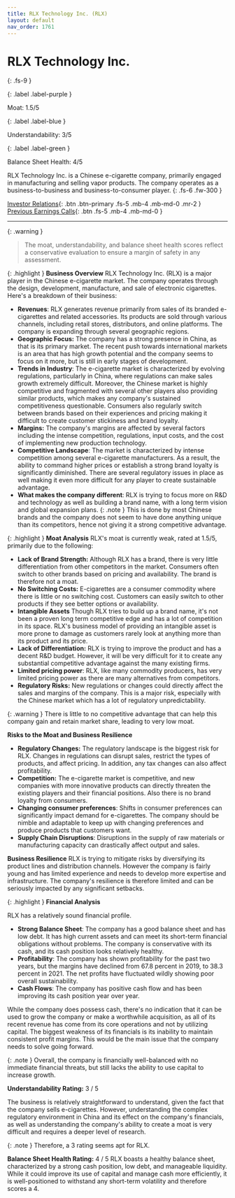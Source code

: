 ```yaml
---
title: RLX Technology Inc. (RLX)
layout: default
nav_order: 1761
---
```


# RLX Technology Inc.
{: .fs-9 }

{: .label .label-purple }

Moat: 1.5/5

{: .label .label-blue }

Understandability: 3/5

{: .label .label-green }

Balance Sheet Health: 4/5

RLX Technology Inc. is a Chinese e-cigarette company, primarily engaged in manufacturing and selling vapor products. The company operates as a business-to-business and business-to-consumer player.
{: .fs-6 .fw-300 }

[Investor Relations](https://www.google.com/search?q=RLX+investor+relations){: .btn .btn-primary .fs-5 .mb-4 .mb-md-0 .mr-2 }
[Previous Earnings Calls](https://discountingcashflows.com/company/RLX/transcripts/){: .btn .fs-5 .mb-4 .mb-md-0 }

---

{: .warning }
>The moat, understandability, and balance sheet health scores reflect a conservative evaluation to ensure a margin of safety in any assessment.



{: .highlight }
**Business Overview**
RLX Technology Inc. (RLX) is a major player in the Chinese e-cigarette market. The company operates through the design, development, manufacture, and sale of electronic cigarettes. Here's a breakdown of their business:

* **Revenues**: RLX generates revenue primarily from sales of its branded e-cigarettes and related accessories. Its products are sold through various channels, including retail stores, distributors, and online platforms. The company is expanding through several geographic regions.
* **Geographic Focus:** The company has a strong presence in China, as that is its primary market. The recent push towards international markets is an area that has high growth potential and the company seems to focus on it more, but is still in early stages of development.
* **Trends in Industry**:  The e-cigarette market is characterized by evolving regulations, particularly in China, where regulations can make sales growth extremely difficult. Moreover, the Chinese market is highly competitive and fragmented with several other players also providing similar products, which makes any company's sustained competitiveness questionable. Consumers also regularly switch between brands based on their experiences and pricing making it difficult to create customer stickiness and brand loyalty.
*  **Margins:** The company's margins are affected by several factors including the intense competition, regulations, input costs, and the cost of implementing new production technology.
* **Competitive Landscape**: The market is characterized by intense competition among several e-cigarette manufacturers. As a result, the ability to command higher prices or establish a strong brand loyalty is significantly diminished. There are several regulatory issues in place as well making it even more difficult for any player to create sustainable advantage.
* **What makes the company different**: RLX is trying to focus more on R&D and technology as well as building a brand name, with a long term vision and global expansion plans.
{: .note }
This is done by most Chinese brands and the company does not seem to have done anything unique than its competitors, hence not giving it a strong competitive advantage.

{: .highlight }
**Moat Analysis**
RLX's moat is currently weak, rated at 1.5/5, primarily due to the following:

*   **Lack of Brand Strength:** Although RLX has a brand, there is very little differentiation from other competitors in the market. Consumers often switch to other brands based on pricing and availability. The brand is therefore not a moat.
*   **No Switching Costs:** E-cigarettes are a consumer commodity where there is little or no switching cost. Customers can easily switch to other products if they see better options or availability.
*  **Intangible Assets** Though RLX tries to build up a brand name, it's not been a proven long term competitive edge and has a lot of competition in its space. RLX's business model of providing an intangible asset is more prone to damage as customers rarely look at anything more than its product and its price. 
* **Lack of Differentiation:** RLX is trying to improve the product and has a decent R&D budget. However, it will be very difficult for it to create any substantial competitive advantage against the many existing firms.
*   **Limited pricing power**: RLX, like many commodity producers, has very limited pricing power as there are many alternatives from competitors.
*   **Regulatory Risks:** New regulations or changes could directly affect the sales and margins of the company. This is a major risk, especially with the Chinese market which has a lot of regulatory unpredictability.

{: .warning }
There is little to no competitive advantage that can help this company gain and retain market share, leading to very low moat.

**Risks to the Moat and Business Resilience**

*   **Regulatory Changes:** The regulatory landscape is the biggest risk for RLX. Changes in regulations can disrupt sales, restrict the types of products, and affect pricing. In addition, any tax changes can also affect profitability.
*   **Competition:** The e-cigarette market is competitive, and new companies with more innovative products can directly threaten the existing players and their financial positions. Also there is no brand loyalty from consumers.
*   **Changing consumer preferences**: Shifts in consumer preferences can significantly impact demand for e-cigarettes. The company should be nimble and adaptable to keep up with changing preferences and produce products that customers want.
*   **Supply Chain Disruptions**: Disruptions in the supply of raw materials or manufacturing capacity can drastically affect output and sales.

**Business Resilience**
RLX is trying to mitigate risks by diversifying its product lines and distribution channels. However the company is fairly young and has limited experience and needs to develop more expertise and infrastructure. The company's resilience is therefore limited and can be seriously impacted by any significant setbacks.

{: .highlight }
**Financial Analysis**

RLX has a relatively sound financial profile.

*   **Strong Balance Sheet**: The company has a good balance sheet and has low debt. It has high current assets and can meet its short-term financial obligations without problems. The company is conservative with its cash, and its cash position looks relatively healthy.
*   **Profitability**: The company has shown profitability for the past two years, but the margins have declined from 67.8 percent in 2019, to 38.3 percent in 2021. The net profits have fluctuated wildly showing poor overall sustainability.
*   **Cash Flows**: The company has positive cash flow and has been improving its cash position year over year.

While the company does possess cash, there's no indication that it can be used to grow the company or make a worthwhile acquisition, as all of its recent revenue has come from its core operations and not by utilizing capital.
The biggest weakness of its financials is its inability to maintain consistent profit margins. This would be the main issue that the company needs to solve going forward.

{: .note }
Overall, the company is financially well-balanced with no immediate financial threats, but still lacks the ability to use capital to increase growth.

**Understandability Rating:** 3 / 5

The business is relatively straightforward to understand, given the fact that the company sells e-cigarettes. However, understanding the complex regulatory environment in China and its effect on the company's financials, as well as understanding the company's ability to create a moat is very difficult and requires a deeper level of research.

{: .note }
Therefore, a 3 rating seems apt for RLX.

**Balance Sheet Health Rating:** 4 / 5
RLX boasts a healthy balance sheet, characterized by a strong cash position, low debt, and manageable liquidity. While it could improve its use of capital and manage cash more efficiently, it is well-positioned to withstand any short-term volatility and therefore scores a 4.
